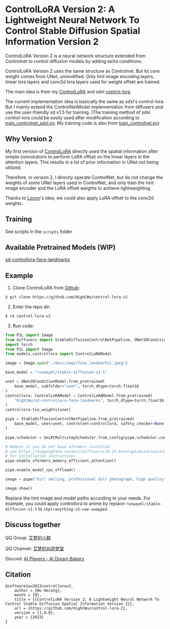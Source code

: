 # ControlLoRA Version 2: A Lightweight Neural Network To Control Stable Diffusion Spatial Information Version 2

ControlLoRA Version 2 is a neural network structure extended from Controlnet to control diffusion models by adding extra conditions.

ControlLoRA Version 2 uses the same structure as Controlnet. But its core weight comes from UNet, unmodified. Only hint image encoding layers, linear lora layers and conv2d lora layers used for weight offset are trained.

The main idea is from my [ControlLoRA](https://github.com/HighCWu/ControlLoRA) and sdxl [control-lora](https://huggingface.co/stabilityai/control-lora).

The current implementation idea is basically the same as sdxl's control-lora. But I mainly extend the ControlNetModel implementation from diffusers and use the user-friendly sd v1.5 for training. (The training method of sdxl control-lora could be easily used after modification according to [train_controlnet_sdxl.py](https://github.com/huggingface/diffusers/blob/main/examples/controlnet/train_controlnet_sdxl.py). My training code is also from [train_controlnet.py](https://github.com/huggingface/diffusers/blob/main/examples/controlnet/train_controlnet.py))

## Why Version 2

My first version of [ControlLoRA](https://github.com/HighCWu/ControlLoRA) directly used the spatial information after simple convolutions to perform LoRA offset on the linear layers in the attention layers. 
This results in a lot of prior information in UNet not being utilized. 

Therefore, in version 2, I directly operate ControlNet, but do not change the weights of some UNet layers used in ControlNet, and only train the hint image encoder and the LoRA offset weights to achieve lightweighting. 

Thanks to [Locon](https://github.com/KohakuBlueleaf/LyCORIS)'s idea, we could also apply LoRA offset to the conv2d weights.

## Training

See scripts in the `scripts` folder

## Available Pretrained Models (WIP)

[sd-controllora-face-landmarks](https://huggingface.co/HighCWu/sd-controllora-face-landmarks)

## Example

1. Clone ControlLoRA from [Github](https://github.com/HighCWu/control-lora-v2):
```sh
$ git clone https://github.com/HighCWu/control-lora-v2
```

2. Enter the repo dir:
```sh
$ cd control-lora-v2
```

3. Run code:
```py
from PIL import Image
from diffusers import StableDiffusionControlNetPipeline, UNet2DConditionModel, UniPCMultistepScheduler
import torch
from PIL import Image
from models.controllora import ControlLoRAModel

image = Image.open("./docs/imgs/face_landmarks1.jpeg")

base_model = "runwayml/stable-diffusion-v1-5"

unet = UNet2DConditionModel.from_pretrained(
    base_model, subfolder="unet", torch_dtype=torch.float16
)
controllora: ControlLoRAModel = ControlLoRAModel.from_pretrained(
    "HighCWu/sd-controllora-face-landmarks", torch_dtype=torch.float16
)
controllora.tie_weights(unet)

pipe = StableDiffusionControlNetPipeline.from_pretrained(
    base_model, unet=unet, controlnet=controllora, safety_checker=None, torch_dtype=torch.float16
)

pipe.scheduler = UniPCMultistepScheduler.from_config(pipe.scheduler.config)

# Remove if you do not have xformers installed
# see https://huggingface.co/docs/diffusers/v0.13.0/en/optimization/xformers#installing-xformers
# for installation instructions
pipe.enable_xformers_memory_efficient_attention()

pipe.enable_model_cpu_offload()

image = pipe("Girl smiling, professional dslr photograph, high quality", image, num_inference_steps=20).images[0]

image.show()
```

Replace the hint image and model paths according to your needs. For example, you could apply controllora to anime by replace `runwayml/stable-diffusion-v1-5` to `ckpt/anything-v3-vae-swapped`.

## Discuss together

QQ Group: [艾梦的小群](https://jq.qq.com/?_wv=1027&k=yMtGIF1Q)

QQ Channel: [艾梦的AI造梦堂](https://pd.qq.com/s/1qyek3j0e)

Discord: [AI Players - AI Dream Bakery](https://discord.gg/zcJszfPrZs)

## Citation

    @software{wu2023controllorav2,
        author = {Wu Hecong},
        month = {9},
        title = {{ControlLoRA Version 2: A Lightweight Neural Network To Control Stable Diffusion Spatial Information Version 2}},
        url = {https://github.com/HighCWu/control-lora-2},
        version = {1.0.0},
        year = {2023}
    }
